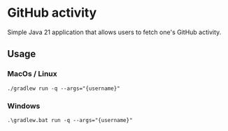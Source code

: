 # GitHub activity
Simple Java 21 application that allows users to fetch one's GitHub activity.

## Usage

### MacOs / Linux
```
./gradlew run -q --args="{username}"
``` 
### Windows
```
.\gradlew.bat run -q --args="{username}"
``` 
